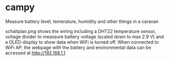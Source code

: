 # campy
Measure battery level, temerature, humidity and other things in a caravan

schaltplan.png shows the wiring including a DHT22 temperature sensor, voltage divider to meassure battery voltage (scaled down to max 2.9 V) and a OLED-display to show data when WiFi is turned off. When connected to WiFi AP, the webpage with the battery and environmental data can be accessed at http://192.168.1.1
